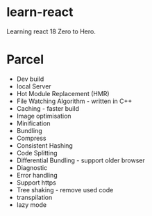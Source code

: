 # learn-react
Learning react 18  Zero to Hero. 

# Parcel

- Dev build 
- local Server
- Hot Module Replacement (HMR)
- File Watching Algorithm  - written in C++
- Caching - faster build
- Image optimisation
- Minification
- Bundling
- Compress
- Consistent Hashing
- Code Splitting
- Differential Bundling - support older browser
- Diagnostic
- Error handling
- Support https 
- Tree shaking - remove used code
- transpilation
- lazy mode
